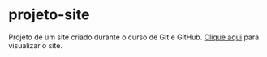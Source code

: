 # projeto-site
 Projeto de um site criado durante o curso de Git e GitHub. [Clique aqui](https://sergioojr.github.io/projeto-site/index.html) para visualizar o site.
